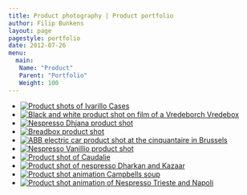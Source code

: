 ```yaml
---
title: Product photography | Product portfolio
author: Filip Bunkens
layout: page
pagestyle: portfolio
date: 2012-07-26
menu:
  main:
   Name: "Product"
   Parent: "Portfolio"
   Weight: 100
---
```


[1]: /images/portfolio/product/20090921_ivarillo_plane-8983.jpg
[2]: /images/portfolio/product/20110201_mamiyaRB67_film8-5.jpg
[3]: /images/portfolio/product/20110817-Nespresso-Limited-Edition-Dhjana-0856.jpg
[4]: /images/portfolio/product/20120427_sigmund_breadbox_packshots-5994-Edit.jpg
[5]: /images/portfolio/product/20121211_abb_autoworld-8281.jpg
[6]: /images/portfolio/product/20130610_nespresso_vanilio_caramelito_ciocattino-1580.jpg
[7]: /images/portfolio/product/20130629_packshots_sara-3236.jpg
[8]: /images/portfolio/product/20130923_nespresso_dharkan_kazaar-6375.jpg
[9]: /images/portfolio/product/campbells-_animation.gif
[10]: /images/portfolio/product/nespresso_trieste_napoli.gif

* [![Product shots of Ivarillo Cases][1]][1]
* [![Black and white product shot on film of a Vredeborch Vredebox][2]][2]
* [![Nespresso Dhjana product shot][3]][3]
* [![Breadbox product shot][4]][4]
* [![ABB electric car product shot at the cinquantaire in Brussels][5]][5]
* [![Nespresso Vanillio product shot][6]][6]
* [![Product shot of Caudalie][7]][7]
* [![Product shot of nespresso Dharkan and Kazaar][8]][8]
* [![Product shot animation Campbells soup][9]][9]
* [![Product shot animation of Nespresso Trieste and Napoli][10]][10]

